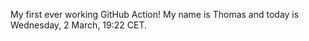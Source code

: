My first ever working GitHub Action!
My name is Thomas and today is Wednesday, 2 March, 19:22 CET. 
